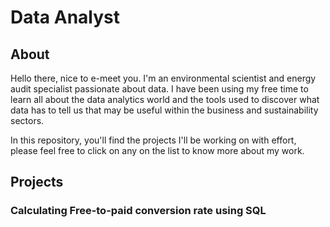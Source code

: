 # Data Analyst
## About

Hello there, nice to e-meet you. I'm an environmental scientist and energy audit specialist passionate about data. I have been using my free time to learn all about the data analytics world and the tools used to discover what data has to tell us that may be useful within the business and sustainability sectors. 

In this repository, you'll find the projects I'll be working on with effort, please feel free to click on any on the list to know more about my work.

## Projects

### Calculating Free-to-paid conversion rate using SQL
